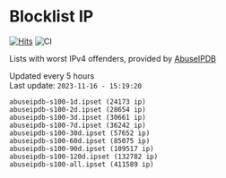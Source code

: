# Blocklist IP

[![Hits](https://hits.seeyoufarm.com/api/count/incr/badge.svg?url=https%3A%2F%2Fgithub.com%2Fborestad%2Fblocklist-ip%2F&count_bg=%2379C83D&title_bg=%23555555&icon=&icon_color=%23E7E7E7&title=hits&edge_flat=false)](https://hits.seeyoufarm.com)  ![CI](https://img.shields.io/github/workflow/status/borestad/blocklist-ip/CI?style=flat-square)

Lists with worst IPv4 offenders, provided by [AbuseIPDB](https://www.abuseipdb.com/)

<!-- FOOTER-PLACEHOLDER -->
Updated every 5 hours<br>
Last update: `2023-11-16 - 15:19:20`
```
abuseipdb-s100-1d.ipset (24173 ip)
abuseipdb-s100-2d.ipset (28654 ip)
abuseipdb-s100-3d.ipset (30661 ip)
abuseipdb-s100-7d.ipset (36242 ip)
abuseipdb-s100-30d.ipset (57652 ip)
abuseipdb-s100-60d.ipset (85075 ip)
abuseipdb-s100-90d.ipset (109517 ip)
abuseipdb-s100-120d.ipset (132782 ip)
abuseipdb-s100-all.ipset (411589 ip)
```
